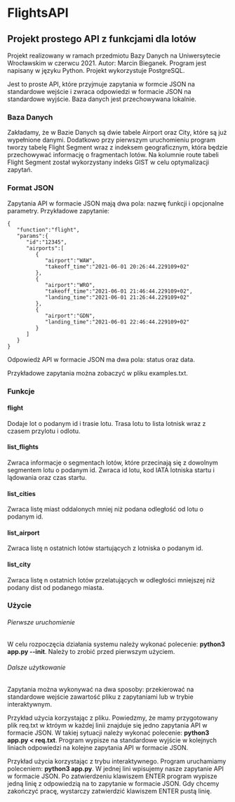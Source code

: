 # FlightsAPI
## Projekt prostego API z funkcjami dla lotów

Projekt realizowany w ramach przedmiotu Bazy Danych na Uniwersytecie Wrocławskim w czerwcu 2021. Autor: Marcin Bieganek.
Program jest napisany w języku Python. Projekt wykorzystuje PostgreSQL.

Jest to proste API, które przyjmuje zapytania w formcie JSON na standardowe wejście i zwraca odpowiedzi w formacie JSON na standardowe wyjście. Baza danych jest przechowywana lokalnie.

### Baza Danych

Zakładamy, że w Bazie Danych są dwie tabele Airport oraz City, które są już wypełnione danymi. Dodatkowo przy pierwszym uruchomieniu program tworzy tabelę Flight Segment wraz z indeksem geograficznym, która będzie przechowywać informację o fragmentach lotów. Na kolumnie route tabeli Flight Segment został wykorzystany indeks GIST w celu optymalizacji zapytań.

### Format JSON

Zapytania API w formacie JSON mają dwa pola: nazwę funkcji i opcjonalne parametry. Przykładowe zapytanie:
```=
{
   "function":"flight",
   "params":{
      "id":"12345",
      "airports":[
         {
            "airport":"WAW",
            "takeoff_time":"2021-06-01 20:26:44.229109+02"
         },
         {
            "airport":"WRO",
            "takeoff_time":"2021-06-01 21:46:44.229109+02",
            "landing_time":"2021-06-01 21:26:44.229109+02"
         },
         {
            "airport":"GDN",
            "landing_time":"2021-06-01 22:46:44.229109+02"
         }
      ]
   }
}
```

Odpowiedż API w formacie JSON ma dwa pola: status oraz data.

Przykładowe zapytania można zobaczyć w pliku examples.txt.

### Funkcje

#### flight

Dodaje lot o podanym id i trasie lotu. Trasa lotu to lista lotnisk wraz z czasem przylotu i odlotu.

#### list_flights

Zwraca informacje o segmentach lotów, które przecinają się z dowolnym segmentem lotu o podanym id. Zwraca id lotu, kod IATA lotniska startu i lądowania oraz czas startu.

#### list_cities

Zwraca listę miast oddalonych mniej niż podana odległość od lotu o podanym id.

#### list_airport

Zwraca listę n ostatnich lotów startujących z lotniska o podanym id.

#### list_city

Zwraca listę n ostatnich lotów przelatujących w odległości mniejszej niż podany dist od podanego miasta.

### Użycie

###### Pierwsze uruchomienie

W celu rozpoczęcia działania systemu należy wykonać polecenie: **python3 app.py --init**.
Należy to zrobić przed pierwszym użyciem.

###### Dalsze użytkowanie

Zapytania można wykonywać na dwa sposoby: przekierować na standardowe wejście zawartość pliku z zapytaniami lub w trybie interaktywnym.

Przykład użycia korzystając z pliku. Powiedzmy, że mamy przygotowany plik req.txt w ktróym w każdej linii znajduje się jedno zapytania API w formacie JSON.
W takiej sytuacji należy wykonać polecenie: **python3 app.py < req.txt**.
Program wypisze na standardowe wyjście w kolejnych liniach odpowiedzi na kolejne zapytania API w formacie JSON.

Przykład użycia korzystając z trybu interaktywnego. Program uruchamiamy poleceniem: **python3 app.py**. W jednej lini wpisujemy nasze zapytanie API w formacie JSON. Po zatwierdzeniu klawiszem ENTER program wypisze jedną linię z odpowiedzią na to zapytanie w formacie JSON.
Gdy chcemy zakończyć pracę, wystarczy zatwierdzić klawiszem ENTER pustą linię.
